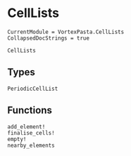 # CellLists

```@meta
CurrentModule = VortexPasta.CellLists
CollapsedDocStrings = true
```

```@docs
CellLists
```

## Types

```@docs
PeriodicCellList
```

## Functions

```@docs
add_element!
finalise_cells!
empty!
nearby_elements
```
